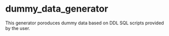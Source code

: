 # dummy_data_generator
This generator poroduces dummy data based on DDL SQL scripts provided by the user. 

